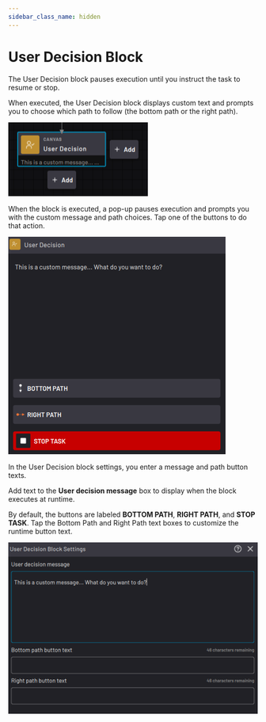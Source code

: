 ```yaml
---
sidebar_class_name: hidden
---
```


# User Decision Block

The User Decision block pauses execution until you instruct the task to resume or stop.

When executed, the User Decision block displays custom text and prompts you to choose which path to follow \(the bottom path or the right path\).

![](../Images/TaskCanvasBlockGlossary/Canvas-UserDecision-Block.png)

When the block is executed, a pop-up pauses execution and prompts you with the custom message and path choices. Tap one of the buttons to do that action.

![](../Images/TaskCanvasBlockGlossary/Canvas-UserDecision-Runtime.png)

In the User Decision block settings, you enter a message and path button texts.

Add text to the **User decision message** box to display when the block executes at runtime.

By default, the buttons are labeled **BOTTOM PATH**, **RIGHT PATH**, and **STOP TASK**. Tap the Bottom Path and Right Path text boxes to customize the runtime button text.

![](../Images/TaskCanvasBlockGlossary/Canvas-UserDecision-Settings.png)

